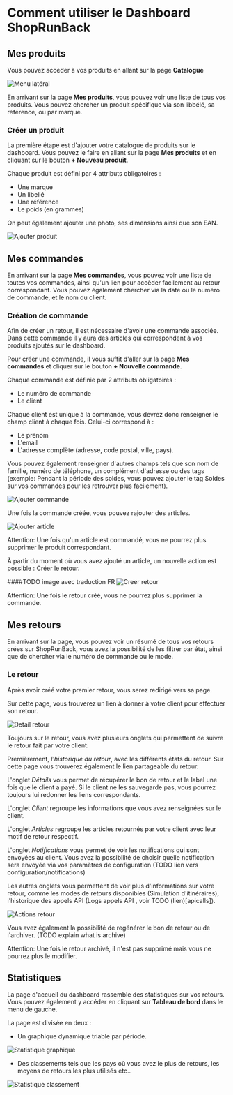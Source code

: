 # Comment utiliser le Dashboard ShopRunBack

## Mes produits

Vous pouvez accèder à vos produits en allant sur la page **Catalogue**

![Menu latéral](images/dashboard/sidebar.png)

En arrivant sur la page **Mes produits**, vous pouvez voir une liste de tous vos produits. Vous pouvez chercher un produit spécifique via son libbélé, sa référence, ou par marque.

### Créer un produit

La première étape est d'ajouter votre catalogue de produits sur le dashboard. Vous pouvez le faire en allant sur la page **Mes produits** et en cliquant sur le bouton **+ Nouveau produit**.

Chaque produit est défini par 4 attributs obligatoires :

- Une marque
- Un libellé
- Une référence
- Le poids (en grammes)

On peut également ajouter une photo, ses dimensions ainsi que son EAN.

![Ajouter produit](images/dashboard/add_product.png)

## Mes commandes

En arrivant sur la page **Mes commandes**, vous pouvez voir une liste de toutes vos commandes, ainsi qu'un lien pour accèder facilement au retour correspondant. Vous pouvez également chercher via la date ou le numéro de commande, et le nom du client.

### Création de commande

Afin de créer un retour, il est nécessaire d'avoir une commande associée. Dans cette commande il y aura des articles qui correspondent à vos produits ajoutés sur le dashboard.

Pour créer une commande, il vous suffit d'aller sur la page **Mes commandes** et cliquer sur le bouton **+ Nouvelle commande**.

Chaque commande est définie par 2 attributs obligatoires :

- Le numéro de commande
- Le client

Chaque client est unique à la commande, vous devrez donc renseigner le champ client à chaque fois. Celui-ci correspond à :

- Le prénom
- L'email
- L'adresse complète (adresse, code postal, ville, pays).

Vous pouvez également renseigner d'autres champs tels que son nom de famille, numéro de téléphone, un complément d'adresse ou des tags (exemple: Pendant la période des soldes, vous pouvez ajouter le tag Soldes sur vos commandes pour les retrouver plus facilement).

![Ajouter commande](images/dashboard/add_order.png)

Une fois la commande créée, vous pouvez rajouter des articles.

![Ajouter article](images/dashboard/add_item.png)
<aside class="warning">
  Attention: Une fois qu'un article est commandé, vous ne pourrez plus supprimer le produit correspondant.
</aside>


À partir du moment où vous avez ajouté un article, un nouvelle action est possible : Créer le retour.

####TODO image avec traduction FR
![Creer retour](images/dashboard/create_return.png)
<aside class="warning">
  Attention: Une fois le retour créé, vous ne pourrez plus supprimer la commande.
</aside>


## Mes retours

En arrivant sur la page, vous pouvez voir un résumé de tous vos retours crées sur ShopRunBack, vous avez la possibilité de les filtrer par état, ainsi que de chercher via le numéro de commande ou le mode.

### Le retour

Après avoir créé votre premier retour, vous serez redirigé vers sa page.

Sur cette page, vous trouverez un lien à donner à votre client pour effectuer son retour.

![Detail retour](images/dashboard/shipback_detail.png)

Toujours sur le retour, vous avez plusieurs onglets qui permettent de suivre le retour fait par votre client.

Premièrement, *l'historique du retour*, avec les différents états du retour. Sur cette page vous trouverez également le lien partageable du retour.

L'onglet *Détails* vous permet de récupérer le bon de retour et le label une fois que le client a payé. Si le client ne les sauvegarde pas, vous pourrez toujours lui redonner les liens correspondants.

L'onglet *Client* regroupe les informations que vous avez renseignées sur le client.

L'onglet *Articles* regroupe les articles retournés par votre client avec leur motif de retour respectif.

L'onglet *Notifications* vous permet de voir les notifications qui sont envoyées au client. Vous avez la possibilité de choisir quelle notification sera envoyée via vos paramètres de configuration (TODO lien vers configuration/notifications)

Les autres onglets vous permettent de voir plus d'informations sur votre retour, comme les modes de retours disponibles (Simulation d'itinéraires), l'historique des appels API (Logs appels API , voir TODO (lien)[apicalls]).

![Actions retour](images/dashboard/shipback_actions.png)

Vous avez également la possibilité de regénérer le bon de retour ou de l'archiver. (TODO explain what is archive)

<aside class="warning">
  Attention: Une fois le retour archivé, il n'est pas supprimé mais vous ne pourrez plus le modifier.
</aside>


## Statistiques

La page d'accueil du dashboard rassemble des statistiques sur vos retours. Vous pouvez également y accéder en cliquant sur **Tableau de bord** dans le menu de gauche.

La page est divisée en deux :

- Un graphique dynamique triable par période.

![Statistique graphique](images/dashboard/analytics_graph.png)

- Des classements tels que les pays où vous avez le plus de retours, les moyens de retours les plus utilisés etc..

![Statistique classement](images/dashboard/analytics_tops.png)

